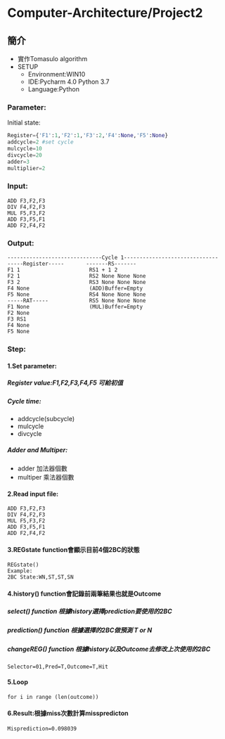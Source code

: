 # Computer-Architecture/Project2
## 簡介
* 實作Tomasulo algorithm
* SETUP
  * Environment:WIN10
  * IDE:Pycharm 4.0 Python 3.7
  * Language:Python
### Parameter:
Initial state:
```py    
Register={'F1':1,'F2':1,'F3':2,'F4':None,'F5':None}
addcycle=2 #set cycle
mulcycle=10
divcycle=20
adder=3
multiplier=2
```
### Input: 
    ADD F3,F2,F3
    DIV F4,F2,F3
    MUL F5,F3,F2
    ADD F3,F5,F1
    ADD F2,F4,F2
### Output: 
    ------------------------------Cycle 1------------------------------
    -----Register-----       -------RS-------
    F1 1                      RS1 + 1 2
    F2 1                      RS2 None None None
    F3 2                      RS3 None None None
    F4 None                   (ADD)Buffer=Empty
    F5 None                   RS4 None None None
    -----RAT-----             RS5 None None None
    F1 None                   (MUL)Buffer=Empty
    F2 None
    F3 RS1
    F4 None
    F5 None

    

### Step:
#### 1.Set parameter:
##### Register value:F1,F2,F3,F4,F5 可給初值
##### Cycle time:
- addcycle(subcycle)
- mulcycle
- divcycle
##### Adder and Multiper:
- adder 加法器個數
- multiper 乘法器個數
#### 2.Read input file:
    ADD F3,F2,F3
    DIV F4,F2,F3
    MUL F5,F3,F2
    ADD F3,F5,F1
    ADD F2,F4,F2
#### 3.REGstate function會顯示目前4個2BC的狀態
    REGstate()
    Example:
    2BC State:WN,ST,ST,SN
#### 4.history() function會記錄前兩筆結果也就是Outcome
##### select() function 根據history選擇prediction要使用的2BC
##### prediction() function 根據選擇的2BC做預測 T or N
##### changeREG() function 根據history以及Outcome去修改上次使用的2BC 
    Selector=01,Pred=T,Outcome=T,Hit
#### 5.Loop
    for i in range (len(outcome))
#### 6.Result:根據miss次數計算misspredicton
    Misprediction=0.098039
